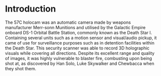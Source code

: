 # Introduction
The 57C holocam was an automatic camera made by weapons manufacturer Merr-sonn Munitions and utilised by the Galactic Empire onboard DS-1 Orbital Battle Station, commonly known as the Death Star I.
Containing several units such as a motion sensor and visual/audio pickup, it came of use for surveillance purposes such as in detention facilities within the Death Star.
This security scanner was able to record 3D holographic visuals while covering all directions.
Despite its excellent range and quality of images, it was highly vulnerable to blaster fire, combusting upon being shot at, as discovered by Han Solo, Luke Skywalker and Chewbacca when they shot them.